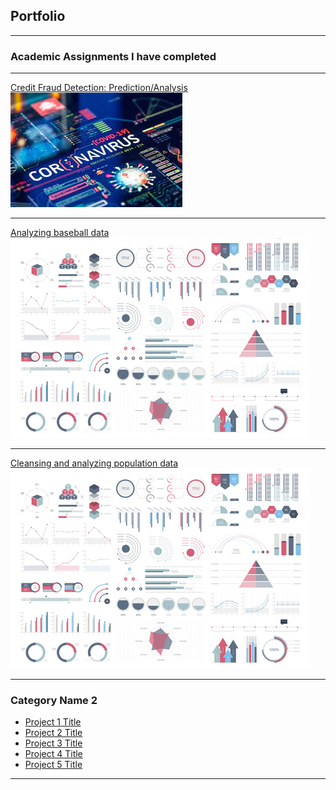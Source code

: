 ## Portfolio
---

### Academic Assignments I have completed 
---
[Credit Fraud Detection: Prediction/Analysis](/JermaineV.github.io/credit_fraud_detection.ipynb.ipynb)
<img src="images/covid.jfif?raw=true"/>

---
[Analyzing baseball data](/pdf/sample_presentation.pdf)
<img src="images/dummy_thumbnail.jpg?raw=true"/>

---
[Cleansing and analyzing population data](http://example.com/)
<img src="images/dummy_thumbnail.jpg?raw=true"/>

---

### Category Name 2

- [Project 1 Title](http://example.com/)
- [Project 2 Title](http://example.com/)
- [Project 3 Title](http://example.com/)
- [Project 4 Title](http://example.com/)
- [Project 5 Title](http://example.com/)

---





